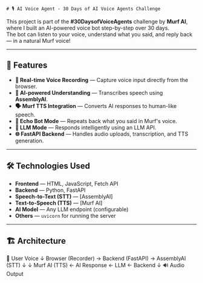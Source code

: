     # 🎙️ AI Voice Agent - 30 Days of AI Voice Agents Challenge

This project is part of the **#30DaysofVoiceAgents** challenge by **Murf AI**, where I built an AI-powered voice bot step-by-step over 30 days.  
The bot can listen to your voice, understand what you said, and reply back — in a natural Murf voice!

---

## 🚀 Features
- **🎤 Real-time Voice Recording** — Capture voice input directly from the browser.
- **🧠 AI-powered Understanding** — Transcribes speech using **AssemblyAI**.
- **🗣️ Murf TTS Integration** — Converts AI responses to human-like speech.
- **🔁 Echo Bot Mode** — Repeats back what you said in Murf's voice.
- **🤖 LLM Mode** — Responds intelligently using an LLM API.
- **🌐 FastAPI Backend** — Handles audio uploads, transcription, and TTS generation.

---

## 🛠 Technologies Used
- **Frontend** — HTML, JavaScript, Fetch API
- **Backend** — Python, FastAPI
- **Speech-to-Text (STT)** — [AssemblyAI]
- **Text-to-Speech (TTS)** — [Murf AI]
- **AI Model** — Any LLM endpoint (configurable)
- **Others** — `uvicorn` for running the server

---

## 🏗 Architecture

🎤 User Voice
↓
Browser (Recorder) → Backend (FastAPI) → AssemblyAI (STT)
↓ ↓
Murf AI (TTS) ← AI Response ← LLM ← Backend
↓
🔊 Audio Output